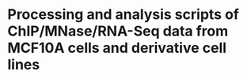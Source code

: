 # Processing and analysis scripts of ChIP/MNase/RNA-Seq data from MCF10A cells and derivative cell lines
